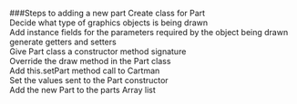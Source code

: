 

###Steps to adding a new part
Create class for Part  
Decide what type of graphics objects is being drawn  
Add instance fields for the parameters required by the object being drawn  
generate getters and setters  
Give Part class a constructor method signature  
Override the draw method in the Part class  
Add this.setPart method call to Cartman  
Set the values sent to the Part constructor  
Add the new Part to the parts Array list  

